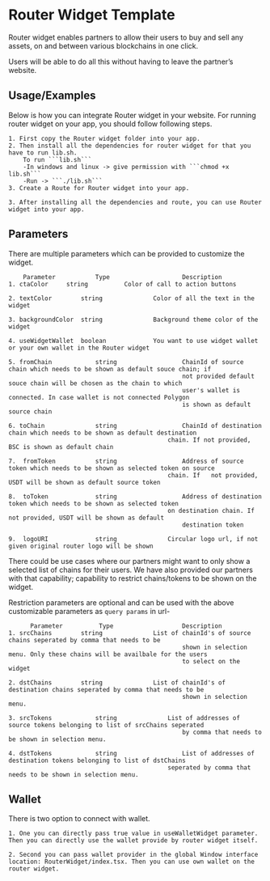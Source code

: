# Router Widget Template
Router widget enables partners to allow their users to buy and sell any assets, on and between various blockchains in one click. 

Users will be able to do all this without having to leave the partner’s website.

## Usage/Examples
Below is how you can integrate Router widget in your website.
	For running router widget on your app, you should follow following steps.
	
	1. First copy the Router widget folder into your app.
	2. Then install all the dependencies for router widget for that you have to run lib.sh.
		To run ```lib.sh```
		-In windows and linux -> give permission with ```chmod +x lib.sh```
		-Run -> ```./lib.sh```
    3. Create a Route for Router widget into your app.
    
	3. After installing all the dependencies and route, you can use Router widget into your app.
	

## Parameters

There are multiple parameters which can be provided to customize the widget. 

     	Parameter      	 	Type	      			Description
	1. ctaColor		string			Color of call to action buttons

	2. textColor		string		        Color of all the text in the widget

	3. backgroundColor	string		        Background theme color of the widget

	4. useWidgetWallet	boolean		        You want to use widget wallet or your own wallet in the Router widget

	5. fromChain        	string              	ChainId of source chain which needs to be shown as default souce chain; if 
                                            		not provided default souce chain will be chosen as the chain to which 
                                            		user's wallet is  connected. In case wallet is not connected Polygon 
                                            		is shown as default source chain

	6. toChain          	string              	ChainId of destination chain which needs to be shown as default destination
	                                        	chain. If not provided, BSC is shown as default chain

	7.  fromToken       	string              	Address of source token which needs to be shown as selected token on source
	                                        	chain. If   not provided, USDT will be shown as default source token

	8.  toToken         	string              	Address of destination token which needs to be shown as selected token 
	                                        	on destination chain. If not provided, USDT will be shown as default 
                                            		destination token

	9.  logoURI         	string             	Circular logo url, if not given original router logo will be shown

There could be use cases where our partners might want to only show a selected list of chains for their users. We have also provided our partners with that capability; capability to restrict chains/tokens to be shown on the widget.

Restriction parameters are optional and can be used with the above customizable parameters as ```query params``` in url-

          Parameter      	 Type	      			Description
	1. srcChains		string		        List of chainId's of source chains seperated by comma that needs to be 
                                            		shown in selection menu. Only these chains will be availbale for the users
                                            		to select on the widget

	2. dstChains		string		        List of chainId's of destination chains seperated by comma that needs to be 
                                            		shown in selection menu.

	3. srcTokens	    	string		        List of addresses of source tokens belonging to list of srcChains seperated 
                                            		by comma that needs to be shown in selection menu.

	4. dstTokens	    	string	            	List of addresses of destination tokens belonging to list of dstChains 
                                           		seperated by comma that needs to be shown in selection menu.


## Wallet

There is two option to connect with wallet.

    1. One you can directly pass true value in useWalletWidget parameter. Then you can directly use the wallet provide by router widget itself.
    
    2. Second you can pass wallet provider in the global Window interface location: RouterWidget/index.tsx. Then you can use own wallet on the router widget.

